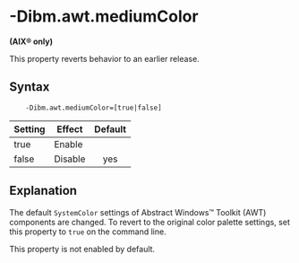 <!--
* Copyright (c) 2017, 2018 IBM Corp. and others
*
* This program and the accompanying materials are made
* available under the terms of the Eclipse Public License 2.0
* which accompanies this distribution and is available at
* https://www.eclipse.org/legal/epl-2.0/ or the Apache
* License, Version 2.0 which accompanies this distribution and
* is available at https://www.apache.org/licenses/LICENSE-2.0.
*
* This Source Code may also be made available under the
* following Secondary Licenses when the conditions for such
* availability set forth in the Eclipse Public License, v. 2.0
* are satisfied: GNU General Public License, version 2 with
* the GNU Classpath Exception [1] and GNU General Public
* License, version 2 with the OpenJDK Assembly Exception [2].
*
* [1] https://www.gnu.org/software/classpath/license.html
* [2] http://openjdk.java.net/legal/assembly-exception.html
*
* SPDX-License-Identifier: EPL-2.0 OR Apache-2.0 OR GPL-2.0 WITH
* Classpath-exception-2.0 OR LicenseRef-GPL-2.0 WITH Assembly-exception
-->

# -Dibm.awt.mediumColor


**(AIX&reg; only)**

This property reverts behavior to an earlier release.

## Syntax

        -Dibm.awt.mediumColor=[true|false]

| Setting      | Effect  |  Default                                                                           |
|--------------|---------|:----------------------------------------------------------------------------------:|
| true         | Enable  |                                                                                    |
| false        | Disable | <i class="fa fa-check" aria-hidden="true"></i><span class="sr-only">yes</span> |

## Explanation

The default `SystemColor` settings of Abstract Windows&trade; Toolkit (AWT) components are changed. To revert to the original color palette settings, set this property to `true` on the command line.

This property is not enabled by default.



<!-- ==== END OF TOPIC ==== dibmawtmediumcolor.md ==== -->
